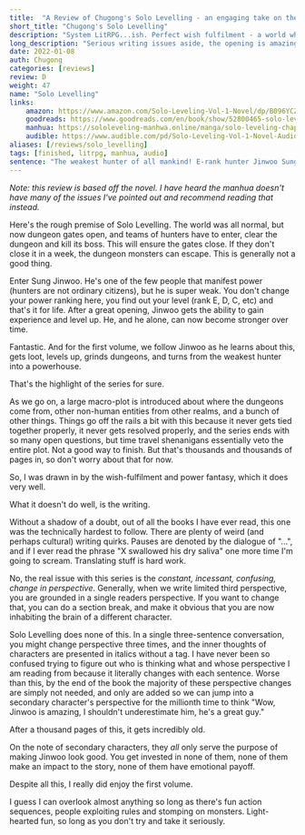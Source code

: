 ```yaml
---
title:  "A Review of Chugong's Solo Levelling - an engaging take on the genre."
short_title: "Chugong's Solo Levelling"
description: "System LitRPG...ish. Perfect wish fulfilment - a world wherein everyone's power is fixed, but you alone can grow stronger."
long_description: "Serious writing issues aside, the opening is amazing, the first book very engaging, it only falters in the final volumes."
date: 2022-01-08
auth: Chugong
categories: [reviews]
review: D
weight: 47
name: "Solo Levelling"
links:
    amazon: https://www.amazon.com/Solo-Leveling-Vol-1-Novel/dp/B096YCZLTL
    goodreads: https://www.goodreads.com/en/book/show/52800465-solo-leveling---light-novel
    manhua: https://sololeveling-manhwa.online/manga/solo-leveling-chapter-1/
    audible: https://www.audible.com/pd/Solo-Leveling-Vol-1-Novel-Audiobook/1975325885
aliases: [/reviews/solo_levelling]
tags: [finished, litrpg, manhua, audio]
sentence: "The weakest hunter of all mankind! E-rank hunter Jinwoo Sung has no money, no talent, until..."
---
```


*Note: this review is based off the novel. I have heard the manhua doesn't have many of the issues I've pointed out and recommend reading that instead.*

Here's the rough premise of Solo Levelling. The world was all normal, but now dungeon gates open, and teams of hunters have to enter, clear the dungeon and kill its boss. This will ensure the gates close. If they don't close it in a week, the dungeon monsters can escape. This is generally not a good thing.

Enter Sung Jinwoo. He's one of the few people that manifest power (hunters are not ordinary citizens), but he is super weak. You don't change your power ranking here, you find out your level (rank E, D, C, etc) and that's it for life. After a great opening, Jinwoo gets the ability to gain experience and level up. He, and he alone, can now become stronger over time.

Fantastic. And for the first volume, we follow Jinwoo as he learns about this, gets loot, levels up, grinds dungeons, and turns from the weakest hunter into a powerhouse.

That's the highlight of the series for sure. 

As we go on, a large macro-plot is introduced about where the dungeons come from, other non-human entities from other realms, and a bunch of other things. Things go off the rails a bit with this because it never gets tied together properly, it never gets resolved properly, and the series ends with so many open questions, but time travel shenanigans essentially veto the entire plot. Not a good way to finish. But that's thousands and thousands of pages in, so don't worry about that for now.

So, I was drawn in by the wish-fulfilment and power fantasy, which it does very well. 

What it doesn't do well, is the writing.

Without a shadow of a doubt, out of all the books I have ever read, this one was the technically hardest to follow. There are plenty of weird (and perhaps cultural) writing quirks. Pauses are denoted by the dialogue of "...", and if I ever read the phrase "X swallowed his dry saliva" one more time I'm going to scream. Translating stuff is hard work. 

No, the real issue with this series is the *constant, incessant, confusing, change in perspective*. Generally, when we write limited third perspective, you are grounded in a single readers perspective. If you want to change that, you can do a section break, and make it obvious that you are now inhabiting the brain of a different character.

Solo Levelling does none of this. In a single three-sentence conversation, you might change perspective three times, and the inner thoughts of characters are presented in italics without a tag. I have never been so confused trying to figure out who is thinking what and whose perspective I am reading from because it literally changes with each sentence. Worse than this, by the end of the book the majority of these perspective changes are simply not needed, and only are added so we can jump into a secondary character's perspective for the millionth time to think "Wow, Jinwoo is amazing, I shouldn't underestimate him, he's a great guy." 

After a thousand pages of this, it gets incredibly old.

On the note of secondary characters, they *all* only serve the purpose of making Jinwoo look good. You get invested in none of them, none of them make an impact to the story, none of them have emotional payoff.

Despite all this, I really did enjoy the first volume. 

I guess I can overlook almost anything so long as there's fun action sequences, people exploiting rules and stomping on monsters. Light-hearted fun, so long as you don't try and take it seriously.